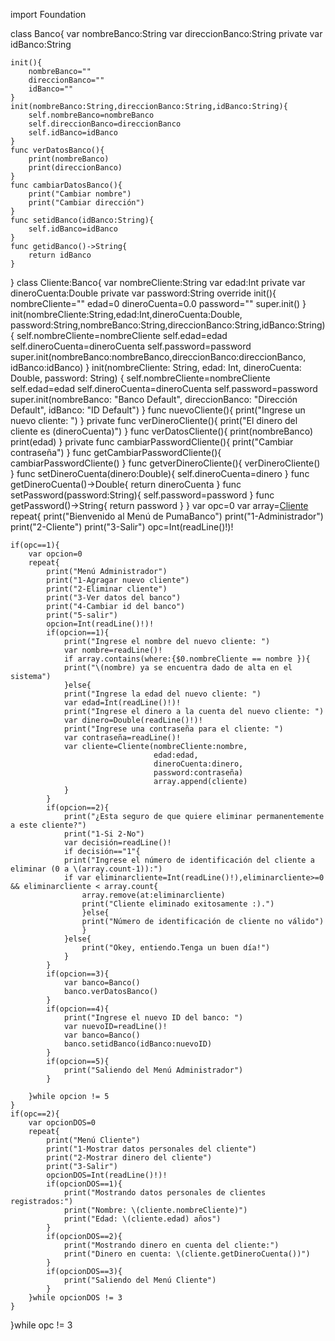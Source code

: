import Foundation

class Banco{
    var nombreBanco:String
    var direccionBanco:String
    private var idBanco:String
    
    init(){
        nombreBanco=""
        direccionBanco=""
        idBanco=""
    }
    init(nombreBanco:String,direccionBanco:String,idBanco:String){
        self.nombreBanco=nombreBanco
        self.direccionBanco=direccionBanco
        self.idBanco=idBanco
    }
    func verDatosBanco(){
        print(nombreBanco)
        print(direccionBanco)
    }
    func cambiarDatosBanco(){
        print("Cambiar nombre")
        print("Cambiar dirección")
    }
    func setidBanco(idBanco:String){
        self.idBanco=idBanco
    }
    func getidBanco()->String{
        return idBanco
    }
}
class Cliente:Banco{
    var nombreCliente:String
    var edad:Int
    private var dineroCuenta:Double
    private var password:String
    override init(){
        nombreCliente=""
        edad=0
        dineroCuenta=0.0
        password=""
        super.init()
    }
    init(nombreCliente:String,edad:Int,dineroCuenta:Double,
    password:String,nombreBanco:String,direccionBanco:String,idBanco:String){
        self.nombreCliente=nombreCliente
        self.edad=edad
        self.dineroCuenta=dineroCuenta
        self.password=password
        super.init(nombreBanco:nombreBanco,direccionBanco:direccionBanco,
        idBanco:idBanco)
    }
    init(nombreCliente: String, edad: Int, dineroCuenta: Double, password: String) {
        self.nombreCliente=nombreCliente
        self.edad=edad
        self.dineroCuenta=dineroCuenta
        self.password=password
        super.init(nombreBanco: "Banco Default", direccionBanco: "Dirección Default", idBanco: "ID Default")
    }
    func nuevoCliente(){
        print("Ingrese un nuevo cliente: ")
    }
    private func verDineroCliente(){
        print("El dinero del cliente es \(dineroCuenta)")
    }
    func verDatosCliente(){
        print(nombreBanco)
        print(edad)
    }
    private func cambiarPasswordCliente(){
        print("Cambiar contraseña")
    }
    func getCambiarPasswordCliente(){
        cambiarPasswordCliente()
    }
    func getverDineroCliente(){
        verDineroCliente()
    }
    func setDineroCuenta(dinero:Double){
        self.dineroCuenta=dinero
    }
    func getDineroCuenta()->Double{
        return dineroCuenta
    }
    func setPassword(password:String){
        self.password=password
    }
    func getPassword()->String{
        return password
    }
}
var opc=0
var array=[Cliente]()
repeat{
    print("Bienvenido al Menú de PumaBanco")
    print("1-Administrador")
    print("2-Cliente")
    print("3-Salir")
    opc=Int(readLine()!)!
    
    if(opc==1){
        var opcion=0
        repeat{
            print("Menú Administrador")
            print("1-Agragar nuevo cliente")
            print("2-Eliminar cliente")
            print("3-Ver datos del banco")
            print("4-Cambiar id del banco")
            print("5-salir")
            opcion=Int(readLine()!)!
            if(opcion==1){
                print("Ingrese el nombre del nuevo cliente: ")
                var nombre=readLine()!
                if array.contains(where:{$0.nombreCliente == nombre }){
                print("\(nombre) ya se encuentra dado de alta en el sistema")
                }else{
                print("Ingrese la edad del nuevo cliente: ")
                var edad=Int(readLine()!)!
                print("Ingrese el dinero a la cuenta del nuevo cliente: ")
                var dinero=Double(readLine()!)!
                print("Ingrese una contraseña para el cliente: ")
                var contraseña=readLine()!
                var cliente=Cliente(nombreCliente:nombre,
                                    edad:edad,
                                    dineroCuenta:dinero,
                                    password:contraseña)
                                    array.append(cliente)
                }
            }
            if(opcion==2){
                print("¿Esta seguro de que quiere eliminar permanentemente a este cliente?")
                print("1-Si 2-No")
                var decisión=readLine()!
                if decisión=="1"{
                print("Ingrese el número de identificación del cliente a eliminar (0 a \(array.count-1)):")
                if var eliminarcliente=Int(readLine()!),eliminarcliente>=0 && eliminarcliente < array.count{
                    array.remove(at:eliminarcliente)
                    print("Cliente eliminado exitosamente :).")
                    }else{
                    print("Número de identificación de cliente no válido")
                    } 
                }else{
                    print("Okey, entiendo.Tenga un buen día!")
                }
            }
            if(opcion==3){
                var banco=Banco()
                banco.verDatosBanco()
            }
            if(opcion==4){
                print("Ingrese el nuevo ID del banco: ")
                var nuevoID=readLine()!
                var banco=Banco()
                banco.setidBanco(idBanco:nuevoID)
            }
            if(opcion==5){
                print("Saliendo del Menú Administrador")
            }
       
        }while opcion != 5
    }
    if(opc==2){
        var opcionDOS=0 
        repeat{
            print("Menú Cliente")
            print("1-Mostrar datos personales del cliente")
            print("2-Mostrar dinero del cliente")
            print("3-Salir")
            opcionDOS=Int(readLine()!)!
            if(opcionDOS==1){
                print("Mostrando datos personales de clientes registrados:")
                print("Nombre: \(cliente.nombreCliente)")
                print("Edad: \(cliente.edad) años")
            }
            if(opcionDOS==2){
                print("Mostrando dinero en cuenta del cliente:")
                print("Dinero en cuenta: \(cliente.getDineroCuenta())")
            }
            if(opcionDOS==3){
                print("Saliendo del Menú Cliente")
            }
        }while opcionDOS != 3
    }
}while opc != 3

